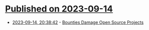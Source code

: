 # [Published on 2023-09-14](index.md)

* [2023-09-14, 20:38:42](https://lobste.rs/s/rlhzkc/bounties_damage_open_source_projects) - [Bounties Damage Open Source Projects](https://ziglang.org/news/bounties-damage-open-source-projects/)
